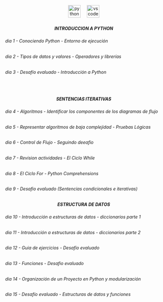 <div align="center">
  <img src="https://cdn.jsdelivr.net/gh/devicons/devicon/icons/python/python-original.svg" height="40" alt="python logo"  />
  <img width="12" />
  <img src="https://cdn.jsdelivr.net/gh/devicons/devicon/icons/vscode/vscode-original.svg" height="40" alt="vscode logo"  />
</div>

###

<h5 align="center">INTRODUCCION A PYTHON</h5>

###

<h6 align="left">dia 1 - Conociendo Python - Entorno de ejecución</h6>

###

<h6 align="left">dia 2 - Tipos de datos y valores - Operadores y librerías</h6>

###

<h6 align="left">dia 3 - Desafío evaluado - Introducción a Python</h6>

###

<br clear="both">

<h5 align="center">SENTENCIAS ITERATIVAS</h5>

###

<h6 align="left">dia 4 - Algoritmos - Identificar los componentes de los diagramas de flujo</h6>

###

<h6 align="left">dia 5 - Representar algoritmos de baja complejidad - Pruebas Lógicas</h6>

###

<h6 align="left">dia 6 - Control de Flujo - Seguindo deeafio</h6>

###

<h6 align="left">dia 7 - Revision actividades - El Ciclo While</h6>

###

<h6 align="left">dia 8 - El Ciclo For - Python Comprehensions</h6>

###

<h6 align="left">dia 9 - Desafio evaluado (Sentencias condicionales e iterativas)</h6>

###

<h5 align="center">ESTRUCTURA DE DATOS</h5>

###

<h6 align="left">dia 10 - Introducción a estructuras de datos - diccionarios parte 1</h6>

###

<h6 align="left">dia 11 - Introducción a estructuras de datos - diccionarios parte 2</h6>

###

<h6 align="left">dia 12 - Guia de ejercicios - Desafio evaluado</h6>

###

<h6 align="left">dia 13 - Funciones - Desafio evaluado</h6>

###

<h6 align="left">dia 14 - Organización de un Proyecto en Python y modularización</h6>

###

<h6 align="left">dia 15 - Desafío evaluado - Estructuras de datos y funciones</h6>

###